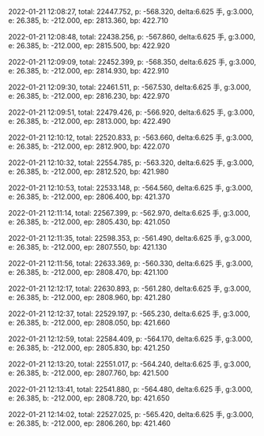 2022-01-21 12:08:27, total: 22447.752, p: -568.320, delta:6.625 手, g:3.000, e: 26.385, b: -212.000, ep: 2813.360, bp: 422.710

2022-01-21 12:08:48, total: 22438.256, p: -567.860, delta:6.625 手, g:3.000, e: 26.385, b: -212.000, ep: 2815.500, bp: 422.920

2022-01-21 12:09:09, total: 22452.399, p: -568.350, delta:6.625 手, g:3.000, e: 26.385, b: -212.000, ep: 2814.930, bp: 422.910

2022-01-21 12:09:30, total: 22461.511, p: -567.530, delta:6.625 手, g:3.000, e: 26.385, b: -212.000, ep: 2816.230, bp: 422.970

2022-01-21 12:09:51, total: 22479.426, p: -566.920, delta:6.625 手, g:3.000, e: 26.385, b: -212.000, ep: 2813.000, bp: 422.490

2022-01-21 12:10:12, total: 22520.833, p: -563.660, delta:6.625 手, g:3.000, e: 26.385, b: -212.000, ep: 2812.900, bp: 422.070

2022-01-21 12:10:32, total: 22554.785, p: -563.320, delta:6.625 手, g:3.000, e: 26.385, b: -212.000, ep: 2812.520, bp: 421.980

2022-01-21 12:10:53, total: 22533.148, p: -564.560, delta:6.625 手, g:3.000, e: 26.385, b: -212.000, ep: 2806.400, bp: 421.370

2022-01-21 12:11:14, total: 22567.399, p: -562.970, delta:6.625 手, g:3.000, e: 26.385, b: -212.000, ep: 2805.430, bp: 421.050

2022-01-21 12:11:35, total: 22598.353, p: -561.490, delta:6.625 手, g:3.000, e: 26.385, b: -212.000, ep: 2807.550, bp: 421.130

2022-01-21 12:11:56, total: 22633.369, p: -560.330, delta:6.625 手, g:3.000, e: 26.385, b: -212.000, ep: 2808.470, bp: 421.100

2022-01-21 12:12:17, total: 22630.893, p: -561.280, delta:6.625 手, g:3.000, e: 26.385, b: -212.000, ep: 2808.960, bp: 421.280

2022-01-21 12:12:37, total: 22529.197, p: -565.230, delta:6.625 手, g:3.000, e: 26.385, b: -212.000, ep: 2808.050, bp: 421.660

2022-01-21 12:12:59, total: 22584.409, p: -564.170, delta:6.625 手, g:3.000, e: 26.385, b: -212.000, ep: 2805.830, bp: 421.250

2022-01-21 12:13:20, total: 22551.017, p: -564.240, delta:6.625 手, g:3.000, e: 26.385, b: -212.000, ep: 2807.760, bp: 421.500

2022-01-21 12:13:41, total: 22541.880, p: -564.480, delta:6.625 手, g:3.000, e: 26.385, b: -212.000, ep: 2808.720, bp: 421.650

2022-01-21 12:14:02, total: 22527.025, p: -565.420, delta:6.625 手, g:3.000, e: 26.385, b: -212.000, ep: 2806.260, bp: 421.460